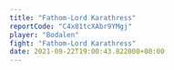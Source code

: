 ```yaml
---
title: "Fathom-Lord Karathress"
reportCode: "C4x81tcXAbr9YMgj"
player: "Bodalen"
fight: "Fathom-Lord Karathress"
date: 2021-09-22T19:00:43.822000+00:00
---
```

